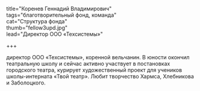 title="Коренев Геннадий Владимирович"  
tags="благотворительный фонд, команда"  
cat="Структура фонда"  
thumb="fellow3upd.jpg"  
lead="Директор ООО «Техсистемы»"

+++

директор ООО «Техсистемы», коренной вельчанин. В юности окончил театральную школу и сейчас активно участвует в постановках городского театра, курирует художественный проект для учеников школы-интерната «Твой театр». Любит творчество Хармса, Хлебникова и Заболоцкого. 
